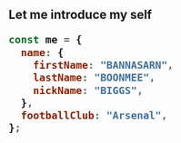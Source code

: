 <h2> Let me introduce my self
<br />

```javascript
const me = {
  name: {
    firstName: "BANNASARN",
    lastName: "BOONMEE",
    nickName: "BIGGS",
  },
  footballClub: "Arsenal",
};
```
